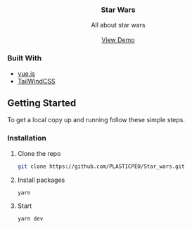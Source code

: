 <p align="center">

  <h3 align="center">Star Wars</h3>

  <p align="center">
    All about star wars
    <br />
    <br />
    <a href="https://github.com/PLASTICPEO/Star_wars.git">View Demo</a>
  </p>
</p>

### Built With

- [vue.js](https://vue.js.org/)
- [TailWindCSS](https://tailwindcss.com/)

## Getting Started

To get a local copy up and running follow these simple steps.

### Installation

1. Clone the repo
   ```sh
   git clone https://github.com/PLASTICPEO/Star_wars.git
   ```
2. Install packages
   ```sh
   yarn
   ```
3. Start
   ```sh
   yarn dev
   ```
